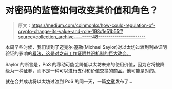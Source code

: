 # 对密码的监管如何改变其价值和角色？

> 原文：<https://medium.com/coinmonks/how-could-regulation-of-crypto-change-its-value-and-role-198c1e51b55f?source=collection_archive---------48----------------------->

本周早些时候，我们谈到了迈克尔·塞勒(Michael Saylor)对以太坊过渡到利益证明验证的影响的[看法，这是对之前工作证明共识机制的巨大改变。](https://www.michael.com/en/resources/bitcoin-mining-and-the-environment)

Saylor 的断言是，PoS 的移动可能会降低以太坊未来的使用价值，因为它将被降级为一种证券，而不是一种可以进行支付和价值交换的商品。他可能是对的。

就在合并成功将以太坊过渡到 PoS 的同一天，一篇[文章](https://www.wsj.com/articles/ethers-new-staking-model-could-draw-sec-attention-11663266224)发布了…
